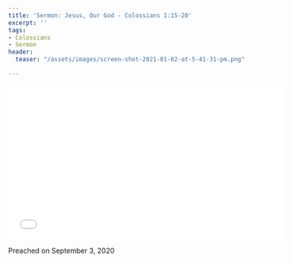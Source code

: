 ```yaml
---
title: 'Sermon: Jesus, Our God - Colossians 1:15-20'
excerpt: ''
tags:
- Colossians
- Sermon
header:
  teaser: "/assets/images/screen-shot-2021-01-02-at-5-41-31-pm.png"

---
```

<iframe width="560" height="315" src="[https://www.youtube.com/embed/1ZiWbPC29LU?start=530](https://www.youtube.com/embed/1ZiWbPC29LU?start=530 "https://www.youtube.com/embed/1ZiWbPC29LU?start=530")" frameborder="0" allow="accelerometer; autoplay; clipboard-write; encrypted-media; gyroscope; picture-in-picture" allowfullscreen></iframe>

Preached on September 3, 2020